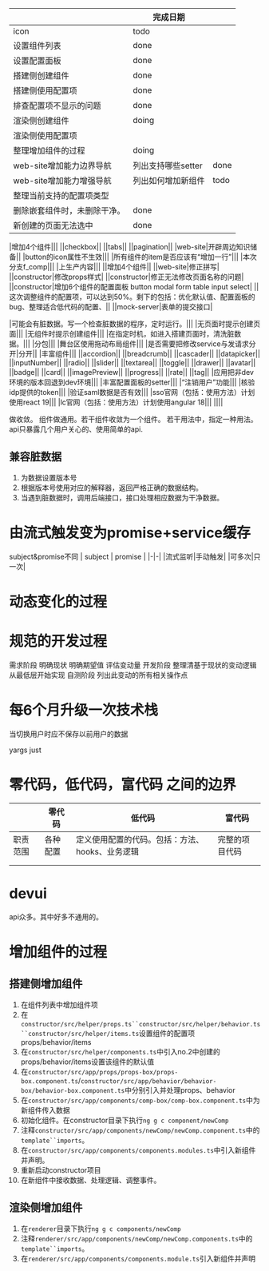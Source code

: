 ||完成日期||
|-|-|-|
|icon|todo||
|设置组件列表|done||
|设置配置面板|done||
|搭建侧创建组件|done||
|搭建侧使用配置项|done||
|排查配置项不显示的问题|done||
|渲染侧创建组件|doing||
|渲染侧使用配置项|||
|整理增加组件的过程|doing||
|web-site增加能力边界导航|列出支持哪些setter|done|
|web-site增加能力增强导航|列出如何增加新组件|todo|
|整理当前支持的配置项类型|||
|删除嵌套组件时，未删除干净。|done||
|新创建的页面无法选中|done||

|增加4个组件|||
||checkbox||
||tabs||
||pagination||
|web-site|开辟周边知识储备||
|button的icon属性不生效|||
|所有组件的item是否应该有“增加一行”|||
|本次分支f_comp|||
|上生产内容|||
||增加4个组件||
||web-site|修正拼写|
||constructor|修改props样式|
||constructor|修正无法修改页面名称的问题|
||constructor|增加6个组件的配置面板 button modal form table input select|
||这次调整组件的配置项，可以达到50%。剩下的包括：优化默认值、配置面板的bug、整理适合低代码的配置、||
||mock-server|表单的提交接口|

|可能会有脏数据。写一个检查脏数据的程序，定时运行。|||
|无页面时提示创建页面|||
|无组件时提示创建组件|||
|在指定时机，如进入搭建页面时，清洗脏数据。|||
|分包|||
|舞台区使用拖动布局组件|||
|是否需要把修改service与发请求分开|分开||
|丰富组件|||
||accordion||
||breadcrumb||
||cascader||
||datapicker||
||inputNumber||
||radio||
||slider||
||textarea||
||toggle||
||drawer||
||avatar||
||badge||
||card||
||imagePreview||
||progress||
||rate||
||tag||
|应用把非dev环境的版本回退到dev环境|||
|丰富配置面板的setter|||
|“注销用户”功能|||
|核验idp提供的token|||
|验证saml数据是否有效|||
|sso官网（包括：使用方法）计划使用react 19|||
|lc官网（包括：使用方法）计划使用angular 18|||
||||



做收敛。
组件做通用。若干组件收敛为一个组件。
若干用法中，指定一种用法。
api只暴露几个用户关心的、使用简单的api.


## 兼容脏数据
1. 为数据设置版本号
2. 根据版本号使用对应的解释器，返回严格正确的数据结构。
3. 当遇到脏数据时，调用后端接口，接口处理相应数据为干净数据。

# 由流式触发变为promise+service缓存
subject&promise不同
| subject | promise |
|-|-|
|流式监听|手动触发|
|可多次|只一次|

# 动态变化的过程
# 规范的开发过程
需求阶段
    明确现状
    明确期望值
    评估变动量
开发阶段
    整理清基于现状的变动逻辑
    从最低层开始实现
自测阶段
    列出此变动的所有相关操作点

# 每6个月升级一次技术栈

当切换用户时应不保存以前用户的数据


yargs
just


# 零代码，低代码，富代码 之间的边界
||零代码|低代码|富代码|
|-|-|-|-|
|职责范围|各种配置|定义使用配置的代码。包括：方法、hooks、业务逻辑|完整的项目代码|
|||||
|||||

# devui
api众多。其中好多不通用的。

# 增加组件的过程
## 搭建侧增加组件
1. 在组件列表中增加组件项
2. 在`constructor/src/helper/props.ts``constructor/src/helper/behavior.ts``constructor/src/helper/items.ts`设置组件的配置项props/behavior/items
3. 在`constructor/src/helper/components.ts`中引入no.2中创建的props/behavior/items设置该组件的默认值
4. 在`constructor/src/app/props/props-box/props-box.component.ts`/`constructor/src/app/behavior/behavior-box/behavior-box.component.ts`中分别引入并处理props、behavior
5. 在`constructor/src/app/components/comp-box/comp-box.component.ts`中为新组件传入数据
6. 初始化组件。在constructor目录下执行`ng g c component/newComp`
7. 注释`constructor/src/app/components/newComp/newComp.component.ts`中的`template``imports`。
8. 在`constructor/src/app/components/components.modules.ts`中引入新组件并声明。
9. 重新启动constructor项目
10. 在新组件中接收数据、处理逻辑、调整事件。
## 渲染侧增加组件
1. 在`renderer`目录下执行`ng g c components/newComp`
2. 注释`renderer/src/app/components/newComp/newComp.components.ts`中的`template``imports`。
3. 在`renderer/src/app/components/components.module.ts`引入新组件并声明
